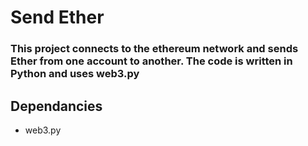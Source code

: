 # Send Ether

### This project connects to the ethereum network and sends Ether from one account to another. The code is written in Python and uses web3.py 

## Dependancies
- web3.py

